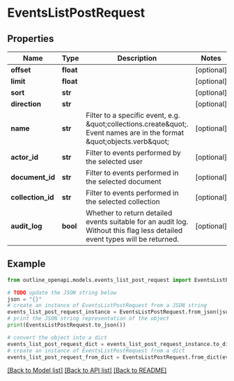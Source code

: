 # EventsListPostRequest


## Properties

Name | Type | Description | Notes
------------ | ------------- | ------------- | -------------
**offset** | **float** |  | [optional] 
**limit** | **float** |  | [optional] 
**sort** | **str** |  | [optional] 
**direction** | **str** |  | [optional] 
**name** | **str** | Filter to a specific event, e.g. \&quot;collections.create\&quot;. Event names are in the format \&quot;objects.verb\&quot; | [optional] 
**actor_id** | **str** | Filter to events performed by the selected user | [optional] 
**document_id** | **str** | Filter to events performed in the selected document | [optional] 
**collection_id** | **str** | Filter to events performed in the selected collection | [optional] 
**audit_log** | **bool** | Whether to return detailed events suitable for an audit log. Without this flag less detailed event types will be returned. | [optional] 

## Example

```python
from outline_openapi.models.events_list_post_request import EventsListPostRequest

# TODO update the JSON string below
json = "{}"
# create an instance of EventsListPostRequest from a JSON string
events_list_post_request_instance = EventsListPostRequest.from_json(json)
# print the JSON string representation of the object
print(EventsListPostRequest.to_json())

# convert the object into a dict
events_list_post_request_dict = events_list_post_request_instance.to_dict()
# create an instance of EventsListPostRequest from a dict
events_list_post_request_from_dict = EventsListPostRequest.from_dict(events_list_post_request_dict)
```
[[Back to Model list]](../README.md#documentation-for-models) [[Back to API list]](../README.md#documentation-for-api-endpoints) [[Back to README]](../README.md)


